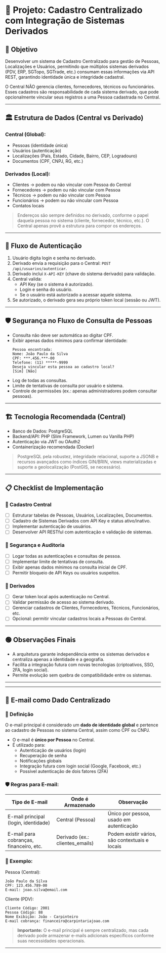 
# 📂 Projeto: Cadastro Centralizado com Integração de Sistemas Derivados

## 🎯 Objetivo

Desenvolver um sistema de Cadastro Centralizado para gestão de Pessoas, Localizações e Usuários, permitindo que múltiplos sistemas derivados (PDV, ERP, SGTopo, SGTrade, etc.) consumam essas informações via API REST, garantindo identidade única e integridade cadastral.

O Central NÃO gerencia clientes, fornecedores, técnicos ou funcionários. Esses cadastros são responsabilidade de cada sistema derivado, que pode opcionalmente vincular seus registros a uma Pessoa cadastrada no Central.

---

## 🏛️ Estrutura de Dados (Central vs Derivado)

### Central (Global):
- Pessoas (identidade única)
- Usuários (autenticação)
- Localizações (País, Estado, Cidade, Bairro, CEP, Logradouro)
- Documentos (CPF, CNPJ, RG, etc.)

### Derivados (Local):
- Clientes → podem ou não vincular com Pessoa do Central
- Fornecedores → podem ou não vincular com Pessoa
- Técnicos → podem ou não vincular com Pessoa
- Funcionários → podem ou não vincular com Pessoa
- Contatos locais

> Endereços são sempre definidos no derivado, conforme o papel daquela pessoa no sistema (cliente, fornecedor, técnico, etc.). O Central apenas provê a estrutura para compor os endereços.

---

## 🔐 Fluxo de Autenticação

1. Usuário digita login e senha no derivado.
2. Derivado envia a requisição para o Central: `POST /api/usuarios/autenticar`.
3. Derivado inclui `X-API-KEY` (chave do sistema derivado) para validação.
4. Central valida:
   - API Key (se o sistema é autorizado).
   - Login e senha do usuário.
   - Se o usuário está autorizado a acessar aquele sistema.
5. Se autorizado, o derivado gera seu próprio token local (sessão ou JWT).

---

## 🛡️ Segurança no Fluxo de Consulta de Pessoas

- Consulta não deve ser automática ao digitar CPF.
- Exibir apenas dados mínimos para confirmar identidade:
  ```
  Pessoa encontrada:
  Nome: João Paulo da Silva
  CPF: ***.456.***-00
  Telefone: (11) *****-9999
  Deseja vincular esta pessoa ao cadastro local?
  [Sim] [Não]
  ```
- Log de todas as consultas.
- Limite de tentativas de consulta por usuário e sistema.
- Controle de permissões (ex.: apenas administradores podem consultar pessoas).

---

## 🏗️ Tecnologia Recomendada (Central)

- Banco de Dados: PostgreSQL
- Backend/API: PHP (Slim Framework, Lumen ou Vanilla PHP)
- Autenticação via JWT ou OAuth2
- Containerização recomendada (Docker)

> PostgreSQL pela robustez, integridade relacional, suporte a JSONB e recursos avançados como índices GIN/BRIN, views materializadas e suporte a geolocalização (PostGIS, se necessário).

---

## 📋 Checklist de Implementação

### 🔸 Cadastro Central
- [ ] Estruturar tabelas de Pessoas, Usuários, Localizações, Documentos.
- [ ] Cadastro de Sistemas Derivados com API Key e status ativo/inativo.
- [ ] Implementar autenticação de usuários.
- [ ] Desenvolver API RESTful com autenticação e validação de sistemas.

### 🔸 Segurança e Auditoria
- [ ] Logar todas as autenticações e consultas de pessoa.
- [ ] Implementar limite de tentativas de consulta.
- [ ] Exibir apenas dados mínimos na consulta inicial de CPF.
- [ ] Permitir bloqueio de API Keys ou usuários suspeitos.

### 🔸 Derivados
- [ ] Gerar token local após autenticação no Central.
- [ ] Validar permissão de acesso ao sistema derivado.
- [ ] Gerenciar cadastros de Clientes, Fornecedores, Técnicos, Funcionários, etc.
- [ ] Opcional: permitir vincular cadastros locais a Pessoas do Central.

---

## 🟢 Observações Finais

- A arquitetura garante independência entre os sistemas derivados e centraliza apenas a identidade e a geografia.
- Facilita a integração futura com novas tecnologias (criptoativos, SSO, 2FA, login social).
- Permite evolução sem quebra de compatibilidade entre os sistemas.

---

---

## 📧 E-mail como Dado Centralizado

### 🎯 Definição

O e-mail principal é considerado um **dado de identidade global** e pertence ao cadastro de Pessoas no sistema Central, assim como CPF ou CNPJ.

- O e-mail é **único por Pessoa** no Central.
- É utilizado para:
  - Autenticação de usuários (login)
  - Recuperação de senha
  - Notificações globais
  - Integração futura com login social (Google, Facebook, etc.)
  - Possível autenticação de dois fatores (2FA)

### 🛡️ Regras para E-mail:

| Tipo de E-mail            | Onde é Armazenado             | Observação                                  |
|---------------------------|------------------------------|----------------------------------------------|
| E-mail principal (login, identidade) | Central (Pessoa)                  | Único por pessoa, usado em autenticação      |
| E-mail para cobranças, financeiro, etc. | Derivado (ex.: clientes_emails) | Podem existir vários, são contextuais e locais|

### 🧩 Exemplo:

Pessoa (Central):
```
João Paulo da Silva
CPF: 123.456.789-00
E-mail: joao.silva@email.com
```

Cliente (PDV):
```
Cliente Código: 2001
Pessoa Código: 88
Nome Exibição: João - Carpinteiro
E-mail cobrança: financeiro@carpintariajoao.com
```

> **Importante:** O e-mail principal é sempre centralizado, mas cada derivado pode armazenar e-mails adicionais específicos conforme suas necessidades operacionais.

---
